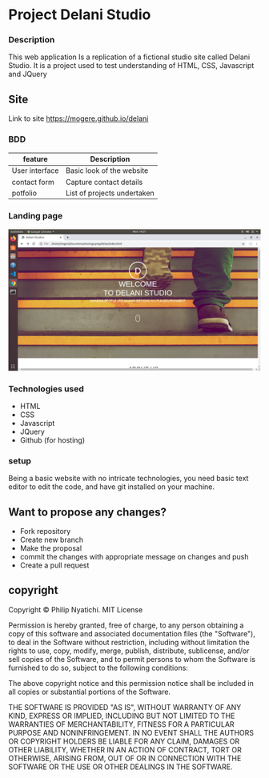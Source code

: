 # Project Delani Studio
### Description
This web application Is a replication of a fictional studio site called Delani Studio. It is a project used to test understanding of HTML, CSS, Javascript and JQuery
## Site
Link to site https://mogere.github.io/delani

### BDD
|feature     |Description      |
|------------|------------------
|User interface | Basic look of the website|
|contact form |Capture contact details|
|potfolio | List of projects undertaken

### Landing page
![Landing page](img/landing.png)


### Technologies used 
* HTML
* CSS 
* Javascript
* JQuery
* Github (for hosting)
### setup
Being a basic website with no intricate technologies, you need basic text editor to edit the code, and have git installed on your machine. 

## Want to propose any changes?
- Fork repository
- Create new branch
- Make the proposal
- commit the changes with appropriate message on changes and push
- Create a pull request

## copyright 
Copyright © Philip Nyatichi.
MIT License

Permission is hereby granted, free of charge, to any person obtaining a copy
of this software and associated documentation files (the "Software"), to deal
in the Software without restriction, including without limitation the rights
to use, copy, modify, merge, publish, distribute, sublicense, and/or sell
copies of the Software, and to permit persons to whom the Software is
furnished to do so, subject to the following conditions:

The above copyright notice and this permission notice shall be included in all
copies or substantial portions of the Software.

THE SOFTWARE IS PROVIDED "AS IS", WITHOUT WARRANTY OF ANY KIND, EXPRESS OR
IMPLIED, INCLUDING BUT NOT LIMITED TO THE WARRANTIES OF MERCHANTABILITY,
FITNESS FOR A PARTICULAR PURPOSE AND NONINFRINGEMENT. IN NO EVENT SHALL THE
AUTHORS OR COPYRIGHT HOLDERS BE LIABLE FOR ANY CLAIM, DAMAGES OR OTHER
LIABILITY, WHETHER IN AN ACTION OF CONTRACT, TORT OR OTHERWISE, ARISING FROM,
OUT OF OR IN CONNECTION WITH THE SOFTWARE OR THE USE OR OTHER DEALINGS IN THE
SOFTWARE.